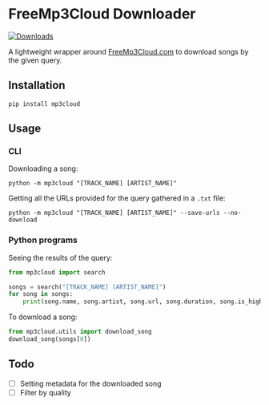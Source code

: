 # FreeMp3Cloud Downloader
[![Downloads](https://pepy.tech/badge/mp3cloud)](https://pepy.tech/project/mp3cloud)

A lightweight wrapper around [FreeMp3Cloud.com](https://freemp3cloud.com) to download songs by the given query.

## Installation
```
pip install mp3cloud
```

## Usage
### CLI
Downloading a song:
```
python -m mp3cloud "[TRACK_NAME] [ARTIST_NAME]"
```
Getting all the URLs provided for the query gathered in a `.txt` file:
```
python -m mp3cloud "[TRACK_NAME] [ARTIST_NAME]" --save-urls --no-download
```
### Python programs
Seeing the results of the query:
```py
from mp3cloud import search

songs = search("[TRACK_NAME] [ARTIST_NAME]")
for song in songs:
    print(song.name, song.artist, song.url, song.duration, song.is_high_quality)
```
To download a song:
```py
from mp3cloud.utils import download_song
download_song(songs[0])
```

## Todo
- [ ] Setting metadata for the downloaded song
- [ ] Filter by quality
